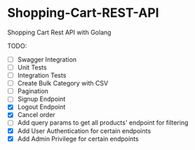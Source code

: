 # Shopping-Cart-REST-API
Shopping Cart Rest API with Golang


TODO:
- [ ] Swagger Integration
- [ ] Unit Tests
- [ ] Integration Tests
- [ ] Create Bulk Category with CSV
- [ ] Pagination
- [ ] Signup Endpoint
- [x] Logout Endpoint
- [x] Cancel order 
- [ ] Add query params to get all products' endpoint for filtering
- [x] Add User Authentication for certain endpoints
- [x] Add Admin Privilege for certain endpoints 
